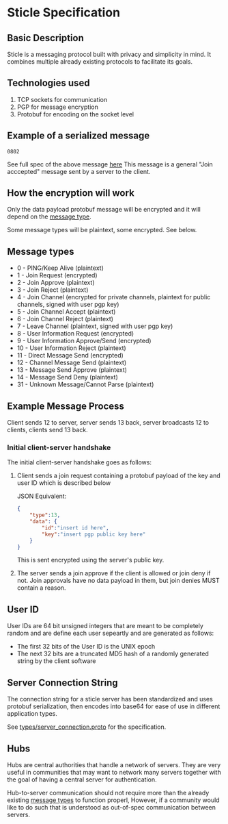 # Sticle Specification

## Basic Description

Sticle is a messaging protocol built with privacy and simplicity in mind. It
combines multiple already existing protocols to facilitate its goals.

## Technologies used

1. TCP sockets for communication
2. PGP for message encryption
3. Protobuf for encoding on the socket level

## Example of a serialized message

```hex
0802
```

See full spec of the above message [here](./types/message.proto)
This message is a general "Join acccepted" message sent by a server to the
client.

## How the encryption will work

Only the data payload protobuf message will be encrypted and it will depend on the [message type](#message-types).

Some message types will be plaintext, some encrypted. See below.

## Message types

- 0 - PING/Keep Alive (plaintext)
- 1 - Join Request (encrypted)
- 2 - Join Approve (plaintext)
- 3 - Join Reject (plaintext)
- 4 - Join Channel (encrypted for private channels, plaintext for
public channels, signed with user pgp key)
- 5 - Join Channel Accept (plaintext)
- 6 - Join Channel Reject (plaintext)
- 7 - Leave Channel (plaintext, signed with user pgp key)
- 8 - User Information Request (encrypted)
- 9 - User Information Approve/Send (encrypted)
- 10 - User Information Reject (plaintext)
- 11 - Direct Message Send (encrypted)
- 12 - Channel Message Send (plaintext)
- 13 - Message Send Approve (plaintext)
- 14 - Message Send Deny (plaintext)
- 31 - Unknown Message/Cannot Parse (plaintext)

## Example Message Process

Client sends 12 to server, server sends 13 back, server broadcasts 12 to
clients, clients send 13 back.
### Initial client-server handshake

The initial client-server handshake goes as follows:

1. Client sends a join request containing a protobuf payload of the key and
user ID which is described below

    JSON Equivalent:

    ```json
    { 
        "type":13, 
        "data": {
            "id":"insert id here",
            "key":"insert pgp public key here"
        }
    }
    ```

    This is sent encrypted using the server's public key.

2. The server sends a join approve if the client is allowed or join deny if not.
Join approvals have no data payload in them, but join denies MUST contain a reason.

## User ID

User IDs are 64 bit unsigned integers that are meant to be completely random
and are define each user sepeartly and are generated as follows:

- The first 32 bits of the User ID is the UNIX epoch
- The next 32 bits are a truncated MD5 hash of a randomly generated string by
the client software

## Server Connection String

The connection string for a sticle server has been standardized and uses
protobuf serialization, then encodes into base64 for ease of use in different
application types.

See [types/server_connection.proto](./types/server_connection.proto) for the
specification.

## Hubs

Hubs are central authorities that handle a network of servers. They are
very useful in communities that may want to network many servers
together with the goal of having a central server for authentication.

Hub-to-server communication should not require more than the already
existing [message types](#message-types) to function properl, However,
if a community would like to do such that is understood as out-of-spec
communication between servers.

